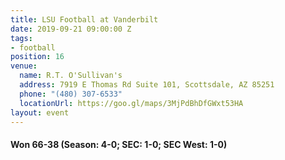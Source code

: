 ```yaml
---
title: LSU Football at Vanderbilt
date: 2019-09-21 09:00:00 Z
tags:
- football
position: 16
venue:
  name: R.T. O'Sullivan's
  address: 7919 E Thomas Rd Suite 101, Scottsdale, AZ 85251
  phone: "(480) 307-6533"
  locationUrl: https://goo.gl/maps/3MjPdBhDfGWxt53HA
layout: event
---
```


#### Won 66-38 (Season: 4-0; SEC: 1-0; SEC West: 1-0)